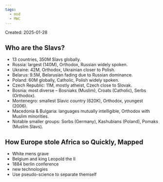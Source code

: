 ```yaml
---
tags:
  - mod
  - MWC
---
```

Created: 2025-01-28

## Who are the Slavs?
- 13 countries, 350M Slavs globally.
- Russia: largest (140M), Orthodox, Russian widely spoken.
- Ukraine: 42M, Orthodox, Ukrainian closer to Polish.
- Belarus: 9.5M, Belarusian fading due to Russian dominance.
- Poland: 60M globally, Catholic, Polish widely spoken.
- Czech Republic: 11M, mostly atheist, Czech close to Slovak.
- Bosnia: most diverse – Bosniaks (Muslim), Croats (Catholic), Serbs (Orthodox).
- Montenegro: smallest Slavic country (620K), Orthodox, youngest (2006).
- Macedonia & Bulgaria: languages mutually intelligible, Orthodox with Muslim minorities.
- Notable smaller groups: Sorbs (Germany), Kashubians (Poland), Pomaks (Muslim Slavs).

## How Europe stole Africa so Quickly, Mapped
- White mens grave
- Belgium and king Leopold the II
- 1884 berlin conference
- new technologies
- Use pseudo-science to separate themself 